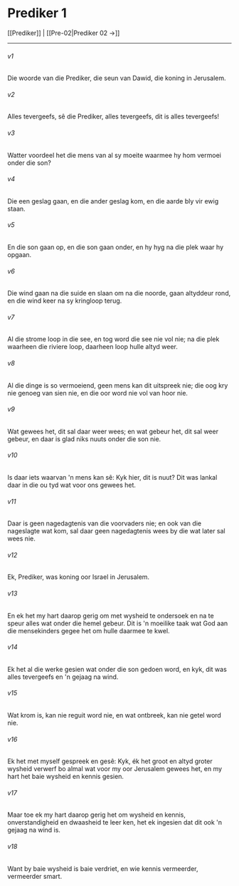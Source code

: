 # Prediker 1

[[Prediker]] | [[Pre-02|Prediker 02 →]]
***

###### v1
Die woorde van die Prediker, die seun van Dawid, die koning in Jerusalem. 
###### v2
Alles tevergeefs, sê die Prediker, alles tevergeefs, dit is alles tevergeefs! 
###### v3
Watter voordeel het die mens van al sy moeite waarmee hy hom vermoei onder die son? 
###### v4
Die een geslag gaan, en die ander geslag kom, en die aarde bly vir ewig staan. 
###### v5
En die son gaan op, en die son gaan onder, en hy hyg na die plek waar hy opgaan. 
###### v6
Die wind gaan na die suide en slaan om na die noorde, gaan altyddeur rond, en die wind keer na sy kringloop terug. 
###### v7
Al die strome loop in die see, en tog word die see nie vol nie; na die plek waarheen die riviere loop, daarheen loop hulle altyd weer. 
###### v8
Al die dinge is so vermoeiend, geen mens kan dit uitspreek nie; die oog kry nie genoeg van sien nie, en die oor word nie vol van hoor nie. 
###### v9
Wat gewees het, dit sal daar weer wees; en wat gebeur het, dit sal weer gebeur, en daar is glad niks nuuts onder die son nie. 
###### v10
Is daar iets waarvan 'n mens kan sê: Kyk hier, dit is nuut? Dit was lankal daar in die ou tyd wat voor ons gewees het. 
###### v11
Daar is geen nagedagtenis van die voorvaders nie; en ook van die nageslagte wat kom, sal daar geen nagedagtenis wees by die wat later sal wees nie. 
###### v12
Ek, Prediker, was koning oor Israel in Jerusalem. 
###### v13
En ek het my hart daarop gerig om met wysheid te ondersoek en na te speur alles wat onder die hemel gebeur. Dit is 'n moeilike taak wat God aan die mensekinders gegee het om hulle daarmee te kwel. 
###### v14
Ek het al die werke gesien wat onder die son gedoen word, en kyk, dit was alles tevergeefs en 'n gejaag na wind. 
###### v15
Wat krom is, kan nie reguit word nie, en wat ontbreek, kan nie getel word nie. 
###### v16
Ek het met myself gespreek en gesê: Kyk, ék het groot en altyd groter wysheid verwerf bo almal wat voor my oor Jerusalem gewees het, en my hart het baie wysheid en kennis gesien. 
###### v17
Maar toe ek my hart daarop gerig het om wysheid en kennis, onverstandigheid en dwaasheid te leer ken, het ek ingesien dat dit ook 'n gejaag na wind is. 
###### v18
Want by baie wysheid is baie verdriet, en wie kennis vermeerder, vermeerder smart. 
